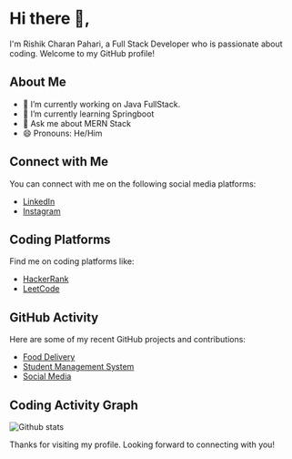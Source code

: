 # Hi there 👋,

I'm Rishik Charan Pahari, a Full Stack Developer who is passionate about coding. Welcome to my GitHub profile!

## About Me

- 🔭 I’m currently working on Java FullStack.
- 🌱 I’m currently learning Springboot
- 💬 Ask me about MERN Stack
- 😄 Pronouns: He/Him

## Connect with Me

You can connect with me on the following social media platforms:

- [LinkedIn]([https://www.linkedin.com/in/[your_profile]](https://www.linkedin.com/in/rishik-charan-pahari-9b133b1a1/))
- [Instagram](https://www.instagram.com/rishikcharan)

## Coding Platforms

Find me on coding platforms like:

- [HackerRank]([https://www.hackerrank.com/](https://www.hackerrank.com/rishikcharan04))
- [LeetCode]([https://leetcode.com/[your_username]](https://leetcode.com/rishikcharan04/))

## GitHub Activity

Here are some of my recent GitHub projects and contributions:

- [Food Delivery](https://github.com/Rishik04/ecommerce)
- [Student Management System](https://github.com/Rishik04/marks-management-system)
- [Social Media](https://github.com/Rishik04/social)

## Coding Activity Graph

![Github stats](https://github-readme-stats.vercel.app/api?username=rishik04&show_icons=true&theme=radical)

Thanks for visiting my profile. Looking forward to connecting with you!
